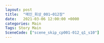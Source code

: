 ```yaml
---
layout: post
title:  "메인_회상_001~012장"
date:   2021-03-06 12:00:00 +0000
categories: Main
Tags: Story Main
SceneCode: ["scene_skip_cp001-012_q1_s10"]
---
```

